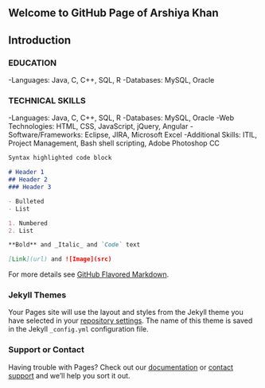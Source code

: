 ## Welcome to GitHub Page of Arshiya Khan



## Introduction

### **EDUCATION**
-Languages: Java, C, C++, SQL, R
-Databases: MySQL, Oracle 

### **TECHNICAL SKILLS**
-Languages: Java, C, C++, SQL, R
-Databases: MySQL, Oracle 
-Web Technologies: HTML, CSS, JavaScript, jQuery, Angular 
-Software/Frameworks: Eclipse, JIRA, Microsoft Excel 
-Additional Skills: ITIL, Project Management, Bash shell scripting, Adobe Photoshop CC


```markdown
Syntax highlighted code block

# Header 1
## Header 2
### Header 3

- Bulleted
- List

1. Numbered
2. List

**Bold** and _Italic_ and `Code` text

[Link](url) and ![Image](src)
```

For more details see [GitHub Flavored Markdown](https://guides.github.com/features/mastering-markdown/).

### Jekyll Themes

Your Pages site will use the layout and styles from the Jekyll theme you have selected in your [repository settings](https://github.com/CyberSecurIt/CyberSecurIt.github.io/settings). The name of this theme is saved in the Jekyll `_config.yml` configuration file.

### Support or Contact

Having trouble with Pages? Check out our [documentation](https://help.github.com/categories/github-pages-basics/) or [contact support](https://github.com/contact) and we’ll help you sort it out.

